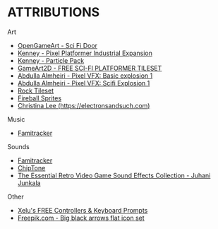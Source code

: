 # ATTRIBUTIONS

Art
- [OpenGameArt - Sci Fi Door](https://opengameart.org/content/scifi-door)
- [Kenney - Pixel Platformer Industrial Expansion](https://www.kenney.nl/assets/pixel-platformer-industrial-expansion)
- [Kenney - Particle Pack](https://www.kenney.nl/assets/particle-pack)
- [GameArt2D - FREE SCI-FI PLATFORMER TILESET](https://www.gameart2d.com/free-sci-fi-platformer-tileset.html)
- [Abdulla Almheiri - Pixel VFX: Basic explosion 1](https://abdulla-almheiri.itch.io/pixel-art-vfx-simple-explosion-1)
- [Abdulla Almheiri - Pixel VFX: Scifi Explosion 1](https://abdulla-almheiri.itch.io/pixel-art-vfx-scifi-explosion-1)
- [Rock Tileset](https://opengameart.org/content/rock-tileset)
- [Fireball Sprites](https://opengameart.org/content/high-res-fire-ball)
- [Christina Lee (https://electronsandsuch.com)](https://opengameart.org/content/2d-spider-webs)

Music

- [Famitracker](http://famitracker.com/)

Sounds

- [Famitracker](http://famitracker.com/)
- [ChipTone](https://sfbgames.itch.io/chiptone)
- [The Essential Retro Video Game Sound Effects Collection - Juhani Junkala](https://opengameart.org/content/512-sound-effects-8-bit-style)

Other

- [Xelu's FREE Controllers & Keyboard Prompts](https://thoseawesomeguys.com/prompts/)
- [Freepik.com - Big black arrows flat icon set](https://www.freepik.com/free-vector/big-black-arrows-flat-icon-set-modern-abstract-simple-cursors-pointers-direction-buttons-vector-illustration-collection-web-design-digital-graphic-elements-concept_10606168.htm#query=arrow&position=3&from_view=keyword&track=sph)
